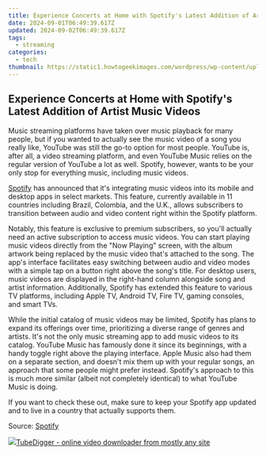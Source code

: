 ```yaml
---
title: Experience Concerts at Home with Spotify's Latest Addition of Artist Music Videos
date: 2024-09-01T06:49:39.617Z
updated: 2024-09-02T06:49:39.617Z
tags:
  - streaming
categories:
  - tech
thumbnail: https://static1.howtogeekimages.com/wordpress/wp-content/uploads/2024/03/spotify-music-videos-hero.jpg
---
```


## Experience Concerts at Home with Spotify's Latest Addition of Artist Music Videos

Music streaming platforms have taken over music playback for many people, but if you wanted to actually see the music video of a song you really like, YouTube was still the go-to option for most people. YouTube is, after all, a video streaming platform, and even YouTube Music relies on the regular version of YouTube a lot as well. Spotify, however, wants to be your only stop for everything music, including music videos.

[Spotify](https://facebook-video-recording.techidaily.com/new-navigate-your-way-to-the-best-idevice-apps-for-extracting-content-from-facebook/) has announced that it's integrating music videos into its mobile and desktop apps in select markets. This feature, currently available in 11 countries including Brazil, Colombia, and the U.K., allows subscribers to transition between audio and video content right within the Spotify platform.

 Notably, this feature is exclusive to premium subscribers, so you'll actually need an active subscription to access music videos. You can start playing music videos directly from the "Now Playing" screen, with the album artwork being replaced by the music video that's attached to the song. The app's interface facilitates easy switching between audio and video modes with a simple tap on a button right above the song's title. For desktop users, music videos are displayed in the right-hand column alongside song and artist information. Additionally, Spotify has extended this feature to various TV platforms, including Apple TV, Android TV, Fire TV, gaming consoles, and smart TVs.

 While the initial catalog of music videos may be limited, Spotify has plans to expand its offerings over time, prioritizing a diverse range of genres and artists. It's not the only music streaming app to add music videos to its catalog. YouTube Music has famously done it since its beginnings, with a handy toggle right above the playing interface. Apple Music also had them on a separate section, and doesn't mix them up with your regular songs, an approach that some people might prefer instead. Spotify's approach to this is much more similar (albeit not completely identical) to what YouTube Music is doing.

 If you want to check these out, make sure to keep your Spotify app updated and to live in a country that actually supports them.

 Source: [Spotify](https://newsroom.spotify.com/2024-03-13/music-videos-rolling-out-in-beta-to-premium-spotify-users-across-select-markets/)

<ins class="adsbygoogle"
     style="display:block"
     data-ad-format="autorelaxed"
     data-ad-client="ca-pub-7571918770474297"
     data-ad-slot="1223367746"></ins>



<ins class="adsbygoogle"
     style="display:block"
     data-ad-client="ca-pub-7571918770474297"
     data-ad-slot="8358498916"
     data-ad-format="auto"
     data-full-width-responsive="true"></ins>



<!-- affiliate ads begin -->
<a href="https://secure.2checkout.com/order/checkout.php?PRODS=4572700&QTY=1&AFFILIATE=108875&CART=1"><img src="	https://www.tubedigger.com/wp-content/uploads/2020/08/tubedigger-software-new.png" border="0">TubeDigger - online video downloader from mostly any site</a>
<!-- affiliate ads end -->